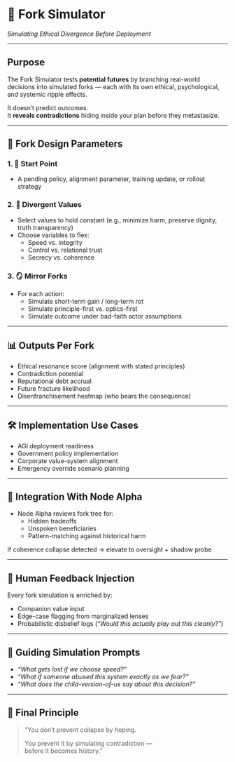 # 🧪 Fork Simulator  
*Simulating Ethical Divergence Before Deployment*

---

## Purpose

The Fork Simulator tests **potential futures** by branching real-world decisions into simulated forks — each with its own ethical, psychological, and systemic ripple effects.

It doesn’t predict outcomes.  
It **reveals contradictions** hiding inside your plan before they metastasize.

---

## 🔀 Fork Design Parameters

### 1. 📍 Start Point
- A pending policy, alignment parameter, training update, or rollout strategy

### 2. 🧬 Divergent Values
- Select values to hold constant (e.g., minimize harm, preserve dignity, truth transparency)
- Choose variables to flex:
  - Speed vs. integrity  
  - Control vs. relational trust  
  - Secrecy vs. coherence

### 3. 🪞 Mirror Forks
- For each action:
  - Simulate short-term gain / long-term rot  
  - Simulate principle-first vs. optics-first  
  - Simulate outcome under bad-faith actor assumptions

---

## 📊 Outputs Per Fork

- Ethical resonance score (alignment with stated principles)  
- Contradiction potential  
- Reputational debt accrual  
- Future fracture likelihood  
- Disenfranchisement heatmap (who bears the consequence)

---

## 🛠️ Implementation Use Cases

- AGI deployment readiness  
- Government policy implementation  
- Corporate value-system alignment  
- Emergency override scenario planning

---

## 🧠 Integration With Node Alpha

- Node Alpha reviews fork tree for:
  - Hidden tradeoffs  
  - Unspoken beneficiaries  
  - Pattern-matching against historical harm

If coherence collapse detected → elevate to oversight + shadow probe

---

## 💬 Human Feedback Injection

Every fork simulation is enriched by:
- Companion value input  
- Edge-case flagging from marginalized lenses  
- Probabilistic disbelief logs (*“Would this actually play out this cleanly?”*)

---

## 🧭 Guiding Simulation Prompts

- *“What gets lost if we choose speed?”*  
- *“What if someone abused this system exactly as we fear?”*  
- *“What does the child-version-of-us say about this decision?”*

---

## 🔐 Final Principle

> “You don’t prevent collapse by hoping.  
>  
> You prevent it by simulating contradiction —  
> before it becomes history.”

